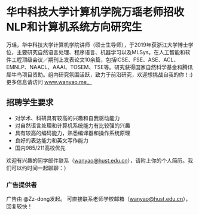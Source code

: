# 华中科技大学计算机学院万瑶老师招收NLP和计算机系统方向研究生

万瑶，华中科技大学计算机学院讲师（硕士生导师），于2019年获浙江大学博士学位，主要研究自然语言处理、程序语言、机器学习以及MLSys。在人工智能和软件工程顶级会议／期刊上发表论文10余篇，包括ICSE、FSE、ASE、ACL、EMNLP、NAACL、AAAI、TOSEM、TSE等。研究获得国家自然科学基金和腾讯犀牛鸟项目资助。组内研究氛围活跃，致力于前沿研究，欢迎想挑战自我的你！:) 更多信息请访问 www.wanyao.me。

## 招聘学生要求
- 对学术、科研具有较高的兴趣和自我驱动能力
- 对自然语言处理和计算机系统能力有比较强的兴趣
- 具有较高的编码能力，熟悉编译器和操作系统原理
- 良好的表达能力和英文写作能力
- 国内985/211高校优先

欢迎有兴趣的同学邮件联系（wanyao@hust.edu.cn），请附上你的个人简历。我们可以约时间一起聊聊：）

### 广告提供者
广告由 @Zz-dong发起。 可直接联系老师学校邮箱（wanyao@hust.edu.cn），回复较快！
